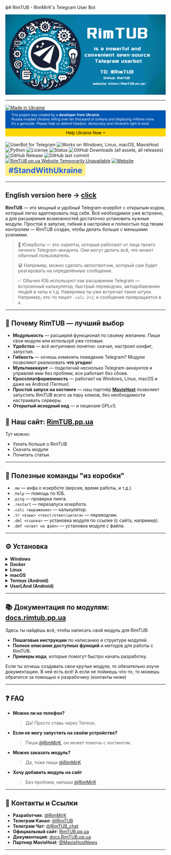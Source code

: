 ф# RimTUB - RimMirK's Telegram User Bot

![Banner](.github/banner.png)

---

<a href="https://www.youtube.com/watch?v=nybtOIxlku8"><img alt="Made in Ukraine" src="https://img.shields.io/badge/Ukraine-blue?style=for-the-badge&label=Made%20in&labelColor=yellow&link=https%3A%2F%2Fwww.youtube.com%2Fwatch%3Fv%3DnybtOIxlku8" height="50px" algin="center"></a>
![\#StandWithUkraine](https://github.com/vshymanskyy/StandWithUkraine/blob/main/banner-direct-single.svg)



![UserBot for Telegram](https://img.shields.io/badge/UserBot%20for%20-Telegram-blue)
![Works on Windows, Linux, macOS, MavisHost](https://img.shields.io/badge/Works%20on%20-%20Windows%2C%20Linux%2C%20macOS%2C%20MavisHost-green)
![Python](https://img.shields.io/badge/python-3.11-blue)
![License](https://img.shields.io/badge/license-GPLv3-green)
![Status](https://img.shields.io/badge/status-Active-brightgreen)
![GitHub Downloads (all assets, all releases)](https://img.shields.io/github/downloads/RimTUB/RimTUB/total?color=magenta)
![GitHub Release](https://img.shields.io/github/v/release/RimTUB/RimTUB)
![GitHub last commit](https://img.shields.io/github/last-commit/RimTUB/RimTUB)
<a href="https://RimTUB.pp.ua" target="_blank">
![RimTUB.pp.ua Website Temporarily Unavailable](https://img.shields.io/badge/RimTUB.pp.ua%20-%20Временно%20Недоступен-yellow)</a>
<a href="https://docs.RimTUB.pp.ua" target="_blank">
![Website](https://img.shields.io/website?url=https%3A%2F%2Fdocs.RimTUB.pp.ua&up_message=работает!&down_message=не%20работает%28&label=docs.RimTUB.pp.ua)</a>
[![StandWithUkraine](https://raw.githubusercontent.com/vshymanskyy/StandWithUkraine/main/badges/StandWithUkraine.svg)](https://github.com/vshymanskyy/StandWithUkraine/blob/main/docs/README.md)

---

## English version here -> [click](README.md)

**RimTUB** — это мощный и удобный Telegram-юзербот с открытым кодом, который легко адаптировать под себя. Всё необходимое уже встроено, а для расширения возможностей достаточно установить нужные модули.  Простой в запуске, гибкий в настройке и полностью под твоим контролем — RimTUB создан, чтобы делать больше с меньшими усилиями.

> 🤖 ЮзерБоты — это скрипты, которые работают от лица твоего личного Telegram-аккаунта. Они могут делать всё, что может обычный пользователь.
>
> 😀 Например, можно сделать автоответчик, который сам будет реагировать на определённые сообщения.
>
> ✅ Обычно ЮБ используют как расширение Telegram — встроенный калькулятор, быстрый переводчик, автодобавление людей в чаты и т.д. Наверняка ты уже встречал такие штуки. Например, кто-то пишет `.calc 2+2`, и сообщение превращается в `4`.

---

## 🌟 Почему RimTUB — лучший выбор

- **Модульность** — расширяй функционал по своему желанию. Пиши свои модули или используй уже готовые.
- **Удобство** — всё интуитивно понятно: скачал, настроил конфиг, запустил.
- **Гибкость** — хочешь изменить поведение Telegram? Модули позволяют реализовать **что угодно**!
- **Мультиаккаунт** — подключай несколько Telegram-аккаунтов и управляй ими без проблем, все работает без сбоев.
- **Кроссплатформенность** — работает на Windows, Linux, macOS и даже на Android (Termux).
- **Простой запуск на хостинге** — наш партнёр [**MavisHost**](https://t.me/MavisHostNews/28) позволяет запустить RimTUB всего за пару кликов, без необходимости настраивать серверы.
- **Открытый исходный код** — и лицензия GPLv3.

## 🔗 Наш сайт: [RimTUB.pp.ua](https://rimtub.pp.ua)

Тут можно:
- Узнать больше о RimTUB
- Скачать модули
- Почитать статьи

---

## 🧠 Полезные команды "из коробки"

- `.me` — инфа о юзерботе (версия, время работы, и т.д.).
- `.help` — помощь по ЮБ.
- `.ping` — проверка пинга.
- `.restart` — перезапуск юзербота.
- `.calc <выражение>` — калькулятор.
- `.tr <язык> <текст/ответ/цитата>` — переводчик.
- `.dml <ссылка>` — установка модуля по ссылке (с сайта, например).
- `.dmf <ответ на файл>` — установка модуля с файла.

---

## ⚙ Установка

<details>
<summary><strong>Windows</strong></summary>

<a id="Windows"></a>

### 🔹 Шаг 1. Скачай RimTUB
1. Перейди по ссылке: [GitHub Releases](https://github.com/RimTUB/RimTUB/releases)  
2. Кликни по пункту где есть плашка `Latest` (это последняя версия).
3. Ниже, жми на assets (список файлов)
4. В списке файлов найди архив с названием вроде `RimTUB-XXX.zip` (XXX это версия юб) — нажми на него, чтобы скачать.  
5. Когда скачается — открой папку с файлом, нажми на архив правой кнопкой мыши и выбери **"Извлечь всё"**.  
6. Введи путь, например: `C:\RimTUB`, и нажми **"Извлечь"**.

---

### 🔹 Шаг 2. Создай Telegram-бота
1. Открой Telegram и найди пользователя [@BotFather](https://t.me/BotFather).  
2. Нажми **Start** или напиши `/start`, если бот молчит.  
3. Напиши `/newbot`, задай имя и ссылку для бота (например, `RimTUB_nickname_bot`).  
4. BotFather пришлёт тебе длинный **токен** — **скопируй его** (он выглядит так: `123456:ABC-DEF...`).  
5. ❗️ Напиши `/setinline`, выбери своего бота, и напиши любой текст, например `asdfjwekjdsf` ❗️

---

### 🔹 Шаг 3. Настрой RimTUB
1. Перейди в папку `C:\RimTUB`, которую ты только что распаковал.  
2. Найди там файл `config.yaml`.  
3. Открой его двойным щелчком. Если ничего не происходит — нажми правой кнопкой и выбери **"Открыть с помощью → Блокнот"**.  
4. Вставь туда свои данные. Пример:
   ```yaml
   PHONES:
     - +12345678990 # Твой номер, привязанный к Telegram
     - +380XXXXXXXX # Можно добавить несколько аккаунтов
   BOT_TOKEN: 123456:ABC-DEF...  # Токен, который дал BotFather
   ```
5. Сохрани файл: **Файл → Сохранить**.

---

### 🔹 Шаг 4. Установи Python
1. Перейди на сайт [python.org](https://www.python.org/).  
2. Наведи мышку на "Downloads" и выбери **Windows**.  
3. Нажми **"Download Python 3.11.9"**.
4. Когда установщик скачается — **ОБЯЗАТЕЛЬНО поставь галочку "Add Python to PATH"**, а потом нажми **"Install Now"**.  
5. Дождись окончания установки и закрой окно.

---

### 🔹 Шаг 5. Запусти RimTUB
1. Нажми клавиши **Win + R**, появится окно.  
2. Введи `cmd` и нажми **Enter** — откроется чёрное окно (командная строка).  
3. Введи по очереди следующие команды (после каждой нажимай **Enter**):

   ```sh
   cd C:\RimTUB
   python -m venv .venv
   .venv\Scripts\activate.bat
   pip install -r requirements.txt
   python main.py
   ```

   ⚠ Если появится окно с просьбой разрешить доступ в интернет — нажми **"Разрешить"**.

---

### 🔹 Шаг 6. Подтверди вход
1. После запуска бот попросит тебя ввести код.  
2. Telegram пришлёт тебе SMS — введи этот код в консоли.  
3. Если у тебя включена двухфакторная аутентификация (пароль при входе в Telegram) — введи и его.
Это нужно будет сделать только один раз

---

🎉 Готово! RimTUB запущен! Ура-ура

</details>

<details>

<summary><strong>Docker</strong></summary>

<a id="Docker"></a>

### 🔹 Шаг 1. Клонирование репозитория RimTUB

1. Введите в терминале команду:

   ```sh
   git clone https://github.com/RimTUB/RimTUB
   ```

---

### 🔹 Шаг 2. Создание Telegram-бота

1. Откройте Telegram и найдите пользователя [@BotFather](https://t.me/BotFather).
2. Нажмите **Start** или введите `/start`, если бот не отвечает.
3. Введите `/newbot`, укажите имя и ссылку для бота (например, `RimTUB_nickname_bot`).
4. BotFather пришлёт длинный **токен** — **скопируйте его** (пример: `123456:ABC-DEF...`).
5. ❗️ Введите `/setinline`, выберите своего бота и введите любой текст, например `asdfjwekjdsf`. ❗️

---

### 🔹 Шаг 3. Настройка RimTUB

1. В терминале перейдите в папку, куда вы только что клонировали RimTUB:

   ```sh
   cd RimTUB
   ```
2. Откройте файл конфигурации `config.yaml` в любом текстовом редакторе, например, `nano`:

   ```sh
   nano config.yaml
   ```
3. Вставьте туда свои данные. Пример:

   ```yaml
   PHONES:
     - +12345678990 # Ваш номер телефона, привязанный к Telegram
     - +380XXXXXXXX # Можно добавить несколько аккаунтов

   BOT_TOKEN: 123456:ABC-DEF...  # Токен, выданный BotFather
   ```
4. Чтобы сохранить файл в `nano`, нажмите **Ctrl + S**. Для выхода — **Ctrl + X**.

---

### 🔹 Шаг 4. Запуск

1. Соберите образ RimTUB:

   ```sh
   docker build -t rimtub .
   ```

---

2. Запустите RimTUB в интерактивном режиме:

   ```sh
   docker-compose up
   ```

---

### 🔹 Шаг 5. Подтверждение входа

1. После запуска бот попросит ввести код.
2. Telegram пришлёт вам SMS — введите этот код в консоль.
3. Если включена двухфакторная аутентификация (пароль при входе в Telegram) — введите и его. Это нужно сделать только один раз.
4. Для выхода нажмите дважды **Ctrl + C**.

---

### 🔹 Шаг 6. Запуск в фоне

1. Запустите RimTUB в фоновом режиме:

   ```sh
   docker-compose up -d
   ```

---

🎉 Готово! RimTUB работает в Docker!


</details>



<details>
<summary><strong>Linux</strong></summary>

<a id="Linux"></a>

### 🔹 Шаг 1. Установи необходимые зависимости
1. Открой терминал.
2. Введи следующую команду для обновления пакетов и установки зависимостей:
   ```sh
   sudo apt update
   sudo apt install git python3.11 python3.11-venv -y
   ```

---

### 🔹 Шаг 2. Клонируй репозиторий RimTUB
1. В терминале введи команду:
   ```sh
   git clone https://github.com/RimTUB/RimTUB
   ```

---

### 🔹 Шаг 3. Создай Telegram-бота
1. Открой Telegram и найди пользователя [@BotFather](https://t.me/BotFather).  
2. Нажми **Start** или напиши `/start`, если бот молчит.  
3. Напиши `/newbot`, задай имя и ссылку для бота (например, `RimTUB_nickname_bot`).  
4. BotFather пришлёт тебе длинный **токен** — **скопируй его** (он выглядит так: `123456:ABC-DEF...`).  
5. ❗️ Напиши `/setinline`, выбери своего бота, и напиши любой текст, например `asdfjwekjdsf`. ❗️

---

### 🔹 Шаг 4. Настрой RimTUB
1. В терминале перейди в папку, куда ты только что клонировал RimTUB:
   ```sh
   cd RimTUB
   ```
2. Открой файл конфигурации `config.yaml` с помощью текстового редактора, например, `nano`:
   ```sh
   nano config.yaml
   ```
3. Вставь туда свои данные. Пример:
   ```yaml
   PHONES:
     - +12345678990 # Твой номер, привязанный к Telegram
     - +380XXXXXXXX # Можно добавить несколько аккаунтов
   
   BOT_TOKEN: 123456:ABC-DEF...  # Токен, который дал BotFather
   ```
4. Чтобы сохранить файл в `nano`, нажми **Ctrl + S** чтобы сохранить. После этого выйди, нажав **Ctrl + X**.

---

### 🔹 Шаг 5. Создай и активируй виртуальное окружение
1. Введи команду для создания виртуального окружения:
   ```sh
   python3.11 -m venv .venv
   ```
2. Активируй виртуальное окружение:
   ```sh
   source .venv/bin/activate
   ```

---

### 🔹 Шаг 6. Установи зависимости и запусти RimTUB
1. Установи все необходимые библиотеки:
   ```sh
   pip install -r requirements.txt
   ```
2. Запусти RimTUB:
   ```sh
   python main.py
   ```

---

### 🔹 Шаг 7. Подтверди вход
1. После запуска бот попросит тебя ввести код.
2. Telegram пришлёт тебе SMS — введи этот код в консоли.
3. Если у тебя включена двухфакторная аутентификация (пароль при входе в Telegram) — введи и его. Это нужно будет сделать только один раз.

---

🎉 Готово! RimTUB работает на твоём Linux'е! Ура-ура!

</details>

<details>
<summary><strong>macOS</strong></summary>

<a id="macOS"></a>

### 🔹 Шаг 1. Установи необходимые зависимости
1. Открой **Terminal** (Терминал).
2. Введи команду для установки `Homebrew` (если он не установлен):
   ```sh
   /bin/bash -c "$(curl -fsSL https://raw.githubusercontent.com/Homebrew/install/HEAD/install.sh)"
   ```
   Следуй инструкциям в терминале для завершения установки.
   
3. Установи Python 3.11 и Git через Homebrew:
   ```sh
   brew install git python@3.11
   ```

---

### 🔹 Шаг 2. Клонируй репозиторий RimTUB
1. Введи команду для клонирования репозитория:
   ```sh
   git clone https://github.com/RimTUB/RimTUB
   ```

---

### 🔹 Шаг 3. Создай Telegram-бота
1. Открой Telegram и найди пользователя [@BotFather](https://t.me/BotFather).  
2. Нажми **Start** или напиши `/start`, если бот молчит.  
3. Напиши `/newbot`, задай имя и ссылку для бота (например, `RimTUB_nickname_bot`).  
4. BotFather пришлёт тебе длинный **токен** — **скопируй его** (он выглядит так: `123456:ABC-DEF...`).  
5. ❗️ Напиши `/setinline`, выбери своего бота, и напиши любой текст, например `asdfjwekjdsf`. ❗️

---

### 🔹 Шаг 4. Настрой RimTUB
1. В терминале перейди в папку с проектом:
   ```sh
   cd RimTUB
   ```
2. Открой файл конфигурации `config.yaml` с помощью текстового редактора, например, `nano`:
   ```sh
   nano config.yaml
   ```
3. Вставь свои данные. Пример:
   ```yaml
   PHONES:
     - +12345678990 # Твой номер, привязанный к Telegram
     - +380XXXXXXXX # Можно добавить несколько аккаунтов
   BOT_TOKEN: 123456:ABC-DEF...  # Токен, который дал BotFather
   ```
4. Чтобы сохранить файл в `nano`, нажми **Ctrl + O**, затем **Enter** для подтверждения. После этого выйди, нажав **Ctrl + X**.

---

### 🔹 Шаг 5. Создай и активируй виртуальное окружение
1. Введи команду для создания виртуального окружения:
   ```sh
   python3.11 -m venv .venv
   ```
2. Активируй виртуальное окружение:
   ```sh
   source .venv/bin/activate
   ```

---

### 🔹 Шаг 6. Установи зависимости и запусти RimTUB
1. Установи все необходимые библиотеки:
   ```sh
   pip install -r requirements.txt
   ```
2. Запусти RimTUB:
   ```sh
   python main.py
   ```

---

### 🔹 Шаг 7. Подтверди вход
1. После запуска бот попросит тебя ввести код.
2. Telegram пришлёт тебе SMS — введи этот код в консоли.
3. Если у тебя включена двухфакторная аутентификация (пароль при входе в Telegram) — введи и его. Это нужно будет сделать только один раз.

---

🎉 Готово! RimTUB работает на твоём маке! Ура-ура!

</details>

<details>
<summary><strong>Termux (Android)</strong></summary>

<a id="Termux"></a>

### 🔹 Шаг 1. Установи Termux
1. Перейди в [F-Droid](https://f-droid.org/packages/com.termux/) и скачай **Termux**.
2. Установи его на своём устройстве.

---

### 🔹 Шаг 2. Клонируй репозиторий RimTUB
1. Открой **Termux**.
2. Клонируй репозиторий RimTUB:
   ```sh
   apt update && apt upgrade -y && apt install git -y
   git clone https://github.com/RimTUB/RimTUB
   ```

---

### 🔹 Шаг 3. Создай Telegram-бота
1. Открой Telegram и найди пользователя [@BotFather](https://t.me/BotFather).  
2. Нажми **Start** или напиши `/start`, если бот молчит.  
3. Напиши `/newbot`, задай имя и ссылку для бота (например, `RimTUB_nickname_bot`).  
4. BotFather пришлёт тебе длинный **токен** — **скопируй его** (он выглядит так: `123456:ABC-DEF...`).  
5. ❗️ Напиши `/setinline`, выбери своего бота, и напиши любой текст, например `asdfjwekjdsf`. ❗️

---

### 🔹 Шаг 4. Настрой RimTUB
1. В **Termux** перейди в папку с проектом:
   ```sh
   cd RimTUB
   ```
2. Открой файл конфигурации `config.yaml` с помощью текстового редактора, например, `nano`:
   ```sh
   nano config.yaml
   ```
3. Вставь свои данные. Пример:
   ```yaml
   PHONES:
     - +12345678990 # Твой номер, привязанный к Telegram
     - +380XXXXXXXX # Можно добавить несколько аккаунтов
   BOT_TOKEN: 123456:ABC-DEF...  # Токен, который дал BotFather
   ```
4. Чтобы сохранить файл в `nano`, нажми **Ctrl + O**, затем **Enter** для подтверждения. После этого выйди, нажав **Ctrl + X**.

---

### 🔹 Шаг 5. Запуск Termux.sh для установки зависимостей
1. В **Termux** введи команду для выполнения скрипта `termux.sh`, который установит все необходимые зависимости:
   ```sh
   bash termux.sh
   ```
2. Дождись завершения установки зависимостей.

---

### 🔹 Шаг 6. Запусти RimTUB
1. После того как все зависимости установлены, запусти RimTUB:
   ```sh
   python main.py
   ```

---

### 🔹 Шаг 7. Подтверди вход
1. После запуска бот попросит тебя ввести код.
2. Telegram пришлёт тебе SMS — введи этот код в консоли.
3. Если у тебя включена двухфакторная аутентификация (пароль при входе в Telegram) — введи и его. Это нужно будет сделать только один раз.

---

🎉 Готово! RimTUB работает на твоём телефоне! Ура-ура!

</details>

<details>
<summary><strong>UserLAnd (Android)</strong></summary>

<a id="UserLAnd"></a>

### 🔹 Шаг 1. Установка UserLAnd
1. Перейди в [Play Market](https://play.google.com/store/apps/details?id=tech.ula) и скачай **UserLAnd**.
2. Установи его на своё устройство.

---

### 🔹 Шаг 2. Установка Python и RimTUB
1. Открой **UserLAnd**.
2. Выбери **Debian (только терминал)**.
3. В терминале выполни следующие команды (займёт до 40 минут):
```bash
sudo apt update && sudo apt upgrade -y

sudo apt install -y wget build-essential libssl-dev zlib1g-dev \
libncurses5-dev libncursesw5-dev libreadline-dev libsqlite3-dev \
libgdbm-dev libdb5.3-dev libbz2-dev libexpat1-dev liblzma-dev \
tk-dev uuid-dev libffi-dev

cd /tmp
wget https://www.python.org/ftp/python/3.11.9/Python-3.11.9.tgz
tar -xvf Python-3.11.9.tgz
cd Python-3.11.9

./configure --enable-optimizations
make -j$(nproc)
sudo make altinstall

sudo ln -sf /usr/local/bin/python3.11 /usr/bin/python
sudo ln -sf /usr/local/bin/python3.11 /usr/bin/python3
sudo ln -sf /usr/local/bin/python3.11 /usr/bin/py
sudo ln -sf /usr/local/bin/python3.11 /usr/bin/py3

py -m ensurepip

sudo ln -sf /usr/local/bin/pip3.11 /usr/bin/pip
sudo ln -sf /usr/local/bin/pip3.11 /usr/bin/pip3

cd ..
cd ..

sudo apt install -y git
sudo apt install -y nano

git clone https://github.com/RimTUB/RimTUB

cd RimTUB

py -m venv .venv

source .venv/bin/activate

sudo pip install -r requirements.txt
```

---

### 🔹 Шаг 3. Создание Telegram-бота
1. Открой Telegram и найди пользователя [@BotFather](https://t.me/BotFather).  
2. Нажми **Start** или введи `/start`, если он молчит.  
3. Введи `/newbot`, задай имя и ссылку для бота (например, `RimTUB_nickname_bot`).  
4. BotFather пришлёт длинный **токен** — **скопируй его** (он выглядит как `123456:ABC-DEF...`).  
5. ❗️ Введи `/setinline`, выбери своего бота и напиши любой текст, например `asdfjwekjdsf`. ❗️

---

### 🔹 Шаг 4. Настройка RimTUB
1. Открой файл конфигурации `config.yaml` через текстовый редактор, например `nano`:
   ```sh
   nano config.yaml
   ```
2. Вставь свои данные. Пример:
   ```yaml
   PHONES:
     - +12345678990 # Твой номер телефона, привязанный к Telegram
     - +380XXXXXXXX # Можно добавить несколько аккаунтов
   BOT_TOKEN: 123456:ABC-DEF...  # Токен, выданный BotFather
   ```
3. Чтобы сохранить файл в `nano`, нажми **Ctrl + S**. Затем выйди с помощью **Ctrl + X**.

---

### 🔹 Шаг 5. Запуск RimTUB
1. После установки всех зависимостей запусти RimTUB:
   ```sh
   python main.py
   ```

---

### 🔹 Шаг 6. Подтверждение входа
1. После запуска бот попросит ввести код.
2. Telegram пришлёт тебе СМС — введи этот код в консоли.
3. Если у тебя включена двухфакторная аутентификация (пароль при входе в Telegram) — введи и его. Делать это нужно только один раз.

---

🎉 Готово! RimTUB работает на твоём телефоне! Ура!

</details>

---

## 📚 Документация по модулям: **[docs.rimtub.pp.ua](https://docs.rimtub.pp.ua)**

Здесь ты найдёшь всё, чтобы написать свой модуль для RimTUB:

- **Пошаговые инструкции** по написанию и структуре модулей.
- **Полное описание доступных функций** и методов для работы с RimTUB.
- **Примеры кода**, которые помогут быстро начать разработку.

Если ты хочешь создавать свои крутые модули, то обязательно изучи документацию. В ней есть всё! А если не поймешь что-то, то можешь обратится за помощью к разрабочику (контакты ниже)

---

## ❓ FAQ

- **Можно ли на телефон?**  
  > Да! Просто ставь через Termux.

- **Если не могу запустить на своём устройстве?**  
  > Пиши [@RimMirK](https://t.me/RimMirK), он может помочь с хостингом.

- **Можно заказать модуль?**  
  > Да, тоже пиши [@RimMirK](https://t.me/RimMirK)

- **Хочу добавить модуль на сайт**  
  > Без проблем, напиши [@RimMirK](https://t.me/RimMirK)


---

## 💬 Контакты и Ссылки

- **Разработчик**: [@RimMirK](https://t.me/RimMirK) 
- **Телеграм Канал**: [@RimTUB](https://t.me/RimTUB)
- **Телеграм Чат**: [@RimTUB_chat](https://t.me/RimTUB_chat)
- **Официальный сайт**: [RimTUB.pp.ua](https://rimtub.pp.ua/)
- **Документация**: [docs.RimTUB.pp.ua](https://docs.rimtub.pp.ua/)
- **Партнер MavisHost**: [@MavisHostNews](https://t.me/MavisHostNews/28)

---
